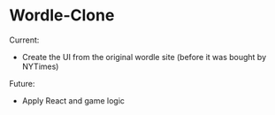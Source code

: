 # Wordle-Clone

Current:
- Create the UI from the original wordle site (before it was bought by NYTimes)

Future:
- Apply React and game logic
